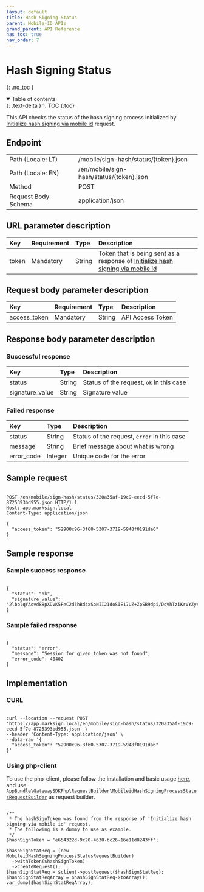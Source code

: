 ```yaml
---
layout: default
title: Hash Signing Status
parent: Mobile-ID APIs
grand_parent: API Reference
has_toc: true
nav_order: 7
---
```


# Hash Signing Status
{: .no_toc }

<details open markdown="block">
  <summary>
    Table of contents
  </summary>
  {: .text-delta }
1. TOC
{:toc}
</details>

This API checks the status of the hash signing process initialized by [Initialize hash signing via mobile id](/documentation/api-references/mobileId/apiMobileidInitHashSigning.html#initialize-hash-signing-via-mobile-id) request.

## Endpoint

<table>
  <tbody>
    <tr>
      <td>Path (Locale: LT)</td>
      <td>/mobile/sign-hash/status/{token}.json</td>
    </tr>
    <tr>
      <td>Path (Locale: EN)</td>
      <td>/en/mobile/sign-hash/status/{token}.json</td>
    </tr>
    <tr>
      <td>Method</td>
      <td>POST</td>
    </tr>
    <tr>
      <td>Request Body Schema</td>
      <td>application/json</td>
    </tr>
  </tbody>
</table>

## URL parameter description

| Key | Requirement | Type | Description |
| :--- | :--- | :--- | :--- |
| token | Mandatory | String | Token that is being sent as a response of [Initialize hash signing via mobile id](/documentation/api-references/mobileId/apiMobileidInitHashSigning.html#successful-response) |

## Request body parameter description

| Key | Requirement | Type | Description |
| :--- | :--- | :--- | :--- |
| access_token | Mandatory | String | API Access Token |



## Response body parameter description

### Successful response

| Key | Type | Description |
| :--- | :--- | :--- |
| status | String | Status of the request, `ok` in this case |
| signature_value | String | Signature value |



### Failed response

| Key | Type | Description |
| :--- | :--- | :--- |
| status | String | Status of the request, `error` in this case |
| message | String | Brief message about what is wrong |
| error_code | Integer | Unique code for the error |


## Sample request

```

POST /en/mobile/sign-hash/status/320a35af-19c9-eecd-5f7e-8725393bd955.json HTTP/1.1
Host: app.marksign.local
Content-Type: application/json

{
  "access_token": "52900c96-3f60-5307-3719-5948f0191da6"
}

```

## Sample response

### Sample success response

```

{
  "status": "ok",
  "signature_value": "2lbblqYAovd88pXDVK5FeC2d3hBd4xSoNII21doSIE17UZ+ZpSB9dpi/DqVhTziKrVYZysw5J0gqCEA4tji/Dw=="
}

```

### Sample failed response

```

{
  "status": "error",
  "message": "Session for given token was not found",
  "error_code": 40402
}

```

## Implementation

### CURL

```

curl --location --request POST 'https://app.marksign.local/en/mobile/sign-hash/status/320a35af-19c9-eecd-5f7e-8725393bd955.json' \
--header 'Content-Type: application/json' \
--data-raw '{
  "access_token": "52900c96-3f60-5307-3719-5948f0191da6"
}'

```

### Using php-client

To use the php-client, please follow the installation and basic usage [here](/documentation/sdk-php-client.html#usage), and use [`AppBundle\GatewaySDKPhp\RequestBuilder\MobileidHashSigningProcessStatusRequestBuilder`](/documentation/class-ref/GatewaySDKPhp/RequestBuilder/MobileidHashSigningProcessStatusRequestBuilder.html) as request builder.

```

/**
 * The hashSignToken was found from the response of 'Initialize hash signing via mobile id' request.
 * The following is a dummy to use as example.
 */
$hashSignToken = 'e654322d-9c20-4630-bc26-16e11d8243ff';

$hashSignStatReq = (new MobileidHashSigningProcessStatusRequestBuilder)
  ->withToken($hashSignToken)
  ->createRequest();
$hashSignStatReq = $client->postRequest($hashSignStatReq);
$hashSignStatReqArray = $hashSignStatReq->toArray();
var_dump($hashSignStatReqArray);

```
